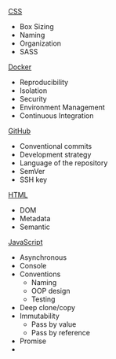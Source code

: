 [CSS](#CSS)
- Box Sizing
- Naming
- Organization
- SASS

[Docker](#Docker)
- Reproducibility
- Isolation
- Security
- Environment Management
- Continuous Integration

[GitHub](#GitHub)
- Conventional commits
- Development strategy
- Language of the repository
- SemVer
- SSH key

[HTML](#HTML)
- DOM
- Metadata
- Semantic

[JavaScript](#JavaScript)
- Asynchronous
- Console
- Conventions
  - Naming
  - OOP design
  - Testing
- Deep clone/copy
- Immutability
  - Pass by value
  - Pass by reference
- Promise
- <script> tag in HTML
  - async
  - defer
- Rest operator
- Splice and filter
- Spread operator
- Storage
  - Cookie
  - LocalStorage
  - SessionStorage
  - Good practice
- Testing
  - Unit testing
  - Integration testing
  - Functional testing
  - TDD
- Webpack

---

# CSS

## Box sizing

By default:
```html
width + padding + border = actual width of an element
height + padding + border = actual height of an element
```

The ```box-sizing``` property allows us to include the padding and border in an elemen'ts total width and height instead of the default behavior which will increase the element's size. That way we keep each element the width and height we assigned to them.

## Naming

https://spaceninja.com/2018/09/17/what-is-modular-css/

## Organization

https://pyx.space/post/keys-to-maintainable-css-order?utm_source=CSS-Weekly&utm_campaign=Issue-336&utm_medium=email

## SASS

Sass is a preprocessor scripting language that is interpreted or compiled into CSS. It consists of two syntaxes. First, it uses indentation to separate code blocks and newline characters to separate rules. Second, the newer syntax, "SCSS" (Sassy CSS), uses block formatting like that of CSS. It uses braces to denote code blocks and semicolons to separate lines within a block. SassScript, the scripting language, provides mechanisms like variables, nesting, mixins, and selector inheritance.

# Docker

Docker is a solution to run software packages called containers which are isolated from each other and bundle their own application, tools, librairies and configuration files. They can communicate with each other through well-defined channels. Containers are created from images that specify their precise contents.

Here are its benefits:

## Reproducibility

Similar to a Java application, which will run exactly the same on any device capable of running a Java Virtual Machine, a Docker container is guaranteed to be identical on any system that can run Docker. The exact specifications of a container are stored in a Dockerfile. By distributing this file among team members, an organization can guarantee that all images built from the same Dockerfile will function identically.

## Isolation

Dependencies or settings within a container will not affect any installations or configurations on your computer, or on any other containers that may be running. By using separate containers for each component of an application (for example a web server, front end, and database for hosting a web site), you can avoid conflicting dependencies. You can also have multiple projects on a single server without worrying about creating conflicts on your system.

## Security

Separating the different components of a large application into different containers can have security benefits: if one container is compromised the others remain unaffected.

## Environment Management

Docker makes it easy to maintain different versions of, for example, a website using nginx. You can have a separate container for testing, development, and production on the same Linode and easily deploy to each one.

## Continuous Integration

Docker works well as part of continuous integration pipelines with tools like Travis, Jenkins, etc. Every time your source code is updated, these tools can save the new version as a Docker image, tag it with a version number and push to Docker Hub, then deploy it to production.

# GitHub

## Conventional commits

Conventional commits are useful for:
- Automatically generating CHANGELOGs.
- Automatically determining a semantic version bump based on the types of commits landed.
- Communicating the nature of changes to teammates, the public, and other stakeholders.
- Triggering build and publish processes.
- Making it easier for people to contribute to your projects, by allowing them to explore a more structured commit history.

See all documentation: https://www.conventionalcommits.org/en/v1.0.0-beta.4/

### Types

- `fix` patches a bug in your codebase.
- `feat` introduces a new feature to the codebase.
- `BREAKING CHANGE` introduces a breaking API change. It can be part of commits of any type.
- Others: `chore`, `docs`, `style`, `refactor`, `perf`, `test`, `improvement` can also be used.

### Examples

- Commit message with description and breaking change in body:
```json
feat: allow provided config object to extend other configs`

BREAKING CHANGE: `extends` key in config file is now used for extending other config files
```
- Commit message with optional ! to draw attention to breaking change:
```json
chore!: drop Node 6 from testing matrix

BREAKING CHANGE: dropping Node 6 which hits end of life in April
```
- Commit message with no body: `docs: correct spelling of CHANGELOG`
- Commit message with scope to provide additional contextual information: `feat(lang): add polish language`
- Commit message for a fix using an (optional) issue number:
```json
fix: correct minor typos in code

see the issue for details on the typos fixed

closes issue #12
```

### More than one types?

Make multiple commits so each can match one type.

### Relation with SemVer

- Fix type commits should be translated to PATCH releases
- Feat type commits should be translated to MINOR releases.
- Commits with BREAKING CHANGE in the commits, regardless of type, should be translated to MAJOR releases.

## Development strategy

### Monorepo

Mono-repos are a source control pattern where all of the source code is kept in a single repository.
- Developers can access to everything in one shot easily.
- Large-scale code refactoring is easier since developers have access to the entire project, refactors can ensure that every piece of the project continues to function after a refactor.

### Multirepo

Multi-repos refers to organizing projects each into their own separate repositories.
- Rights/acccess to the code can be managed better.
- Continuous deployment is easier since each repo has its own process.

## Language of the repository

If I want my repository to be recognized as a VueJS project by GitHub, I need to set a .gitattributes file at the root of my project which contains:

```js
* linguist-vendored // Remove every file from GitHub statistics
*.vue linguist-vendored=false // Keep these files for statistics
```

## SSH key

- First, paste the text below, substituting in your GitHub email address:
```ssh-keygen -t rsa -b 4096 -C "your_email@example.com"```

- Then, start the ssh-agent in the background:
```eval "$(ssh-agent -s)"```

- Then, create or modify your ~/.ssh/config file to automatically load keys into the ssh-agent and store passphrases in your keychain:
```
Host *
  AddKeysToAgent yes
  UseKeychain yes
  IdentityFile ~/.ssh/id_rsa
```

- Then, add your SSH private key to the ssh-agent and store your passphrase in the keychain:
```ssh-add -K ~/.ssh/id_rsa```

- Finaly, add the SSH key to your GitHub account.

# HTML

## DOM

The Document Object Model (DOM) is an application programming interface (API) for valid HTML and well-formed XML documents. It defines the logical structure of documents and the way a document is accessed and manipulated. Almost anything found in an HTML or XML document can be accessed, changed, deleted, or added. The DOM originated as a specification to allow JavaScript scripts and Java programs to be portable among Web browsers.

In the DOM, documents have a logical structure which is very much like a tree; to be more precise, which is like a "forest" or "grove", which can contain more than one tree. Each document contains zero or one doctype nodes, one root element node, and zero or more comments or processing instructions; the root element serves as the root of the element tree for the document.

The name "Document Object Model" was chosen because it is an "object model" in the traditional object oriented design sense: documents are modeled using objects, and the model encompasses not only the structure of a document, but also the behavior of a document and the objects of which it is composed. In other words, the nodes in the above diagram do not represent a data structure, they represent objects, which have functions and identity.

## Metadata

Meta elements are used to specify page description, keywords, author of the document, last modified, etc. This data can be used by browsers (how to display content or reload page), search engines (keywords) or other web services.

- To define keywords for search engines:
```<meta name="keywords" content="HTML, CSS, XML, XHTML, JavaScript">```
- To define a description of your web page:
```<meta name="description" content="Free Web tutorials on HTML and CSS">```
- To define the author of a page:
```<meta name="author" content="John Doe">```
- To refresh document every 30 seconds:
```<meta http-equiv="refresh" content="30">```
- To set the viewport to make your website look good on all devices:
```<meta name="viewport" content="width=device-width, initial-scale=1.0">```

Others:
- ```charset```: specifies the character encoding for the HTML document.
- ```content```: gives the value associated with the http-equiv or name attribute.
- ```http-equiv```: provides an HTTP header for the information/value of the content attribute.

## Semantic

Semantic elements make it easier for search engines to identify the correct web page content.

Many web sites contain HTML code like: ```<div id="nav">``` or ```<div class="header">``` to indicate navigation, header, footer, etc. HTML5 offers new semantic elements to define different parts of a web page:
- ```<article>``` : defines an article.
- ```<aside>``` : defines content aside from the page content like a sidebar.
- ```<details>``` : defines additional details that the user can view or hide.
- ```<em>``` : defines italic text to emphasize it and semantic importance (whereas ```<i>``` text has no importance).
- ```<figure>``` : specifies self-contained content, like illustrations, diagrams, photos, code listings, etc.
- ```<figcaption>``` : defines a caption (visual explanation) for a ```<figure>``` element.

```html
<figure>
  <img src="image.jpg" alt="What's the image about">
  <figcaption>Fig1. - Caption.</figcaption>
</figure>
```

- ```<header>``` and ```<footer>``` : specifies a header and a footer for a document or section.
- ```<header>``` : specifies a header for a document or section. We can have several ```<header>``` and ```<footer>``` elements in one document.

```html
<article>
  <header>
    <h1>Title of the article</h1>
    <p>Sub information</p>
  </header>
  <p>Body content of the article</p>
</article>
```

- ```<main>``` : specifies the main content of a document.
- ```<mark>``` : specifies marked/highlighted text.
- ```<nav>``` : defines a set of navigation links.

```html
<nav>
  <a href="/html/">HTML</a> |
  <a href="/css/">CSS</a> |
  <a href="/js/">JavaScript</a> |
  <a href="/jquery/">jQuery</a>
</nav>
```

- ```<section>``` : defines a section in a document.
- ```<strong>``` : defines bold text with semantic importance (whereas ```<b>``` text has no importance).
- ```<summary>``` : defines a visible heading for a ```<details>``` element.
- ```<time>``` : defines a date/time.

![alt text](/semantic.png)

![alt text](/semantic2.jpg)

![alt text](/semantic3.png)

# JavaScript

- Avoid jQuery: http://youmightnotneedjquery.com/
- To format a string with numbers inside a real number, we can add a '+' in front of the variable: ```+string_variable```

## Asynchronous

JavaScript is a single threaded language (aside service workers) so every code is being run as a single JavaScript process in the computer.

For the most part, JavaScript is a synchronous procedural code read from top to bottom. However, it can also run code in an asynchronous way (e.g. setTimeout, callbacks, promises, fetch, ajax, filesystem interaction, database calls, DOM listeners...). This code is set aside in a queue and will be executed after the synchronous one.

![alt text](/asynchronous.jpeg)

## Console

Each of the following methods output logs styled differently:
- `console.dir()` displays an interactive listing of the properties of a specified JavaScript object. We can examine the contents of child objects.
- `console.error()` outputs an error message in red.
- `console.info()` outputs an information in blue.
- `console.log()` outputs general information.
- `console.warn()` outputs a warning message in yellow.

## Conventions

### Naming

- All of the types (classes, enums, interfaces) must follow _PascalCase_ convention
- Vue (dom) component names must follow _kebab-case_ convention
- Variables and functions must follow _camelCase_ convention
- Interfaces names should start with **I** for convenience
- main for libraries should be (index.js or index.ts)
- main for microservices should be (server.js or server.ts)
- Avoid enums with numerical values when possible (except for binary flags case) and explicitely assign string values to them

### OOP design

- Avoid writing functions with more than 3 parameters, if there is a need for, pass a "context" object with all of those
- Follow the [SOLID](https://en.wikipedia.org/wiki/SOLID) object oriented design principles, keep your classes and methods as small as possible.
- Keep it simple! Avoid complicated patterns when not necessary
- Entities destined to be persisted into a storage (Mongo, Couch, Mariadb etc ..) must be modeled as classes with a default values for each property
- Write comments when needed on classes and identifiers (methods, properties, parameters, contructors)

### Testing

- Do a clear separation between end-to-end/integration testing and unit tests: unit tests don't launch a program, don't do network of file system access. Integration and end-to-end (browser testing) are considered the same. **unit test files must end with .test.js**, **end-to-end and integration test files names must end with .e2e.js**. Keep in mind that those tests will not run in the same Gitlab CI pipeline.

## Deep clone/copy

### Only one level

`Object.assign(target, source)` or `{...target}`

### All levels

`JSON.parse(JSON.stringify(target))` or `_.cloneDeep(target)` with lodash.

## Immutability

Mutation is anything that changes/transforms the behavior or the structure of an object.

### Pass by value

```js
let a = 1;
let b = a;

console.log(a); // 1
console.log(b); // 1

a = 10;
console.log(a); // 10
console.log(b); // 1
```

### Pass by reference

```js
// Objects
let object1 = {name: 'test'};
let object2 = object1;

console.log(object1); // {name: 'test'}
console.log(object2); // {name: 'test'}

object1.name = 'toast';

console.log(object1); // {name: 'toast'}
console.log(object2); // {name: 'toast'}

// Arrays
let arr = [1,2,3,4,5];
let newArr = arr;

console.log(arr); // [1,2,3,4,5]
console.log(newArr); // [1,2,3,4,5]

arr.push(6);

console.log(arr); // [1,2,3,4,5,6]
console.log(newArr); // [1,2,3,4,5,6]
```

Objects and arrays are usually passed by reference. Since object2 is equated to object1, it is passed by reference, meaning, they both hold the same memory location. So, when we change the value of object1, object2 usually gets changed.

![alt text](/reference.png)

This means if you pass an object/array across various functions, and you mutate it at some point, the same object/array might be mutated in other places, leading to unexpected behavior in some parts of the code, resulting in bugs.

One way of achieving immutability in JavaScript is by using Object.assign:

```js
let object1 = {name: 'test'};
let object2 = Object.assign({}, object1, {name: 'toast'});

console.log(object1); // {name: 'test'}
console.log(object2); // {name: 'toast'}

object1.name = 'trust';

console.log(object1); // {name: 'trust'}
console.log(object2); // {name: 'toast'}
```

Another way is by using the spread operator:

```js
// Objects
let object1 = {name: 'test'};
let object2 = {...object1, name: 'toast'};

console.log(object1); // {name: 'test'}
console.log(object2); // {name: 'toast'}

object1.name = 'trust';

console.log(object1); // {name: 'trust'}
console.log(object2); // {name: 'toast'}

// Arrays
let arr = [1,2,3,4,5];
let newArr = [...arr, 6];

console.log(arr); // [1,2,3,4,5]
console.log(newArr); // [1,2,3,4,5,6]

arr.push(11);

console.log(arr); // [1,2,3,4,5,11]
console.log(newArr); // [1,2,3,4,5,6]
```

Also, for arrays in JavaScript, ```map, filter, reduce``` can be used to avoid mutations since they return new arrays every-time they are called.

## Promise

The promise objet represents the eventual completion (or failure) of an asynchronous operation, and its resulting value.

```js
var promise1 = new Promise(function(resolve, reject) {
  setTimeout(function() {
    resolve('test');
  }, 300);
});

promise1.then(function(value) {
  console.log(value);
  // expected output: "test"
});

console.log(promise1);
// expected output: [object Promise]
```

## ```<script>``` tag in HTML

The best practice is to put scripts in the ```<head>``` tag and use the ```async``` or ```defer``` attributes to allow these scripts to be downloaded as soon and as fast as possible without blocking the browser parsing the HTML.

### async

```js
<script type="text/javascript" src="path/to/script1.js" async></script>
<script type="text/javascript" src="path/to/script2.js" async></script>
```

Scripts with the ```async``` attribute are executed asynchronously. They are executed as soon as they are downloaded without blocking the browser. Be aware, script 2 could potentially be downloaded and executed before script 1.

### defer

```js
<script type="text/javascript" src="path/to/script1.js" defer></script>
<script type="text/javascript" src="path/to/script2.js" defer></script>
```

Scripts are executed in order and do not block the browser. Unlike ```async``` scripts, defer ones are only executed after the entire document has been loaded.

## Rest operator

Takes several values and turns them in on array:
```js
function makeArray(name: string, ...args: number[]) {
  return args;
}
console.log(makeArray("Che", 1, 2, 15)); // [1, 2, 15]
```

## Splice and filter

```js
const id = 2;
const newArray = [...state.results];
newArray.splice(id, 1);
```

is equivalent to:

```js
const newArray = state.results.filter(result => result.id !== id);
```

## Spread operator

To keep the state immutable:

```js
const newState = Object.assign({}, state);
newState.counter = state.counter + 1;
return newState;
```

is equivalent to:

```js
return {
  ...state,
  counter: state.counter + 1
}
```

## Storage

![alt text](/storage.png)

### Cookie

Before HTML5, information on the app could only be saved through cookies.

- Stores data that has to be sent back to the server with subsequent requests. Its expiration varies based on the type and the expiration duration can be set from either server-side or client-side (normally from server-side).
- Primarily for server-side reading but can also be read on client-side.
- Can be made secure by setting the httpOnly flag as true for that cookie. This prevents client-side access to that cookie.
- Can only store strings.
- We cannot get one cookie at a time, all the cookies get stored in one string file. As we get them all at once when requested, we need to parse them to target a specific one.

To set, get and remove one:
```js
document.cookie = "id=123"; // No experiation date
document.cookie = "id=123; expires=Fri, 31 Dec 2020 23:59:59 GMT"; // Will expire
console.log(document.cookie);
document.cookie = "id=; expires=Fri, 31 Dec 1970 00:00:00 UTC"; // To remove one
```

### LocalStorage

- Stores data with no expiration date, and gets cleared only through JavaScript, or clearing the Browser cache / Locally Stored Data
- Can store variables but not arrays neither objects.
- Can only be read on client-side.

To set, get and remove one:
```js
localStorage.setItem('id'; '123');
console.log(localStorage.getItem('id'));
localStorage.removeItem('id'); // Remove a single one
localStorage.clear(); // Remove all
```

### SessionStorage

- Stores data only for a session, meaning that the data is stored until the browser (or tab) is closed.
- Data is never transferred to the server.
- Can store variables but not arrays neither objects.
- Can only be read on client-side.

To set, get and remove one:
```js
sessionStorage.setItem('id'; '123');
console.log(sessionStorage.getItem('id'));
sessionStorage.removeItem('id'); // Remove a single one
sessionStorage.clear(); // Remove all
```

### Good practice

Passwords or other sensible information shouldn't be stored on client-side but only on the server's session. The most common thing is store tokkens on the client-side therefore we need the server's session should bet set to expire after a certain amount of time to avoid consuming ressources.

## Testing

Testing should be present all the time, by applying test-driven development.

### Unit testing

Unit testing is the practice of testing small pieces of code, typically individual functions, alone and isolated. If your test uses some external resource, like the network or a database, it’s not a unit test. It should essentially just give the function that’s tested some inputs, and then check what the function outputs is correct.

Tools: Mocha, Jest, Jasmine and Tape.

### Integration testing

The idea is to test how parts of the system work together - the integration of the parts. While unit tests are isolated from other components, integration tests are not. For example, a unit test for database access code would not talk to a real database but an integration test would. One test could be validating a database by querying it to check the state is correct.

Integration tests is more complex than unit ones because they might need some set up or configuration such as the setting up of a test database. Thefore we should only use them if necessary, when a piece of code is too complex to unit test.

Tools: Mocha, Jest, Jasmine and Tape.

### Functional aka E2E aka browser aka acceptance testing

Functional testing is defined as the testing of complete functionality of some application; in practice with web apps, this means using some tool to automate a browser, which is then used to click around on the pages to test the application.

Functional tests should be used for testing common user interactions to test a certain flow in a browser, such as registering an account.

As integration tests, functional ones are complex and should be limited. They also run very slowly because they simulate real user interaction on a web page, so even page load times become a factor.

While in unit and integration tests we would validate the results in code, functional test results should be validated the same way as if we were a user of the page. For instance, we could validate by checking that the browser is redirected to a "thanks for registering page".

Tools: Selenium, Nightwatch, Protactor, PhantomJS and CasperJS.

### TDD

Test-Driven Development is a process for when we write and run tests. Following it makes it possible to have a very high test-coverage which is the percentage of code that is tested automatically.

It consists of the following tests:
- Start by writing a test.
- Run the test and any other tests. At this point, the newly added test should fail. If it doesn't fail here, it might not be testing the right thing and thus has a bug in it.
- Write the minimum amount of code required to make the test pass.
- Run the tests to check the new test passes.
- Optionally refactor the code.
- Repeat from 1.

## Webpack

Webpack is a JavaScript module bundler capable of transformating, bundling or packaging any resource or asset like JavaScript, HTML, CSS and images if the corresponding plugins are included. It allows a modular approach for the application development.

Famous features:
- The bundler can be configured using a config file named webpack.config.js.
- It can take modules with dependencies and generates static assets representing those modules.
- Loaders allow to write custom tasks that we want to perform when bundling files together.
- Provides a built in development server called Webpack Dev Server that can be used as a HTTP server for serving our files. 
- Provides the capability to use Hot module replacement by turning on the hot flag.

Createapp.dev simplifies the process of creating the config file: https://createapp.dev/webpack.
